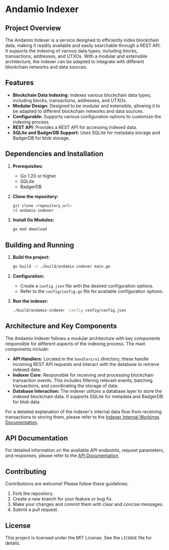 # Andamio Indexer

## Project Overview

The Andamio Indexer is a service designed to efficiently index blockchain data, making it readily available and easily searchable through a REST API. It supports the indexing of various data types, including blocks, transactions, addresses, and UTXOs. With a modular and extensible architecture, the indexer can be adapted to integrate with different blockchain networks and data sources.

## Features

*   **Blockchain Data Indexing:** Indexes various blockchain data types, including blocks, transactions, addresses, and UTXOs.
*   **Modular Design:** Designed to be modular and extensible, allowing it to be adapted to different blockchain networks and data sources.
*   **Configurable:** Supports various configuration options to customize the indexing process.
*   **REST API:** Provides a REST API for accessing indexed data.
*   **SQLite and BadgerDB Support:** Uses SQLite for metadata storage and BadgerDB for blob storage.

## Dependencies and Installation

1.  **Prerequisites:**
    *   Go 1.20 or higher
    *   SQLite
    *   BadgerDB

2.  **Clone the repository:**

    ```bash
    git clone <repository_url>
    cd andamio-indexer
    ```

3.  **Install Go Modules:**

    ```bash
    go mod download
    ```

## Building and Running

1.  **Build the project:**

    ```bash
    go build -o ./build/andamio-indexer main.go
    ```

2.  **Configuration:**

    *   Create a `config.json` file with the desired configuration options.
    *   Refer to the `config/config.go` file for available configuration options.

3.  **Run the indexer:**

    ```bash
    ./build/andamio-indexer -config config/config.json
    ```

## Architecture and Key Components

The Andamio Indexer follows a modular architecture with key components responsible for different aspects of the indexing process. The main components include:

*   **API Handlers:** Located in the `handlers/v1` directory, these handle incoming REST API requests and interact with the database to retrieve indexed data.
*   **Indexer Core:** Responsible for receiving and processing blockchain transaction events. This includes filtering relevant events, batching transactions, and coordinating the storage of data.
*   **Database Interaction:** The indexer utilizes a database layer to store the indexed blockchain data. It supports SQLite for metadata and BadgerDB for blob data.

For a detailed explanation of the indexer's internal data flow from receiving transactions to storing them, please refer to the [Indexer Internal Workings Documentation](docs/indexer_internals.md).

## API Documentation

For detailed information on the available API endpoints, request parameters, and responses, please refer to the [API Documentation](docs/api.md).

## Contributing

Contributions are welcome! Please follow these guidelines:

1.  Fork the repository.
2.  Create a new branch for your feature or bug fix.
3.  Make your changes and commit them with clear and concise messages.
4.  Submit a pull request.

## License

This project is licensed under the MIT License. See the `LICENSE` file for details.